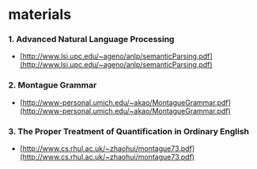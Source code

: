 # materials

### 1. Advanced Natural Language Processing
* [http://www.lsi.upc.edu/~ageno/anlp/semanticParsing.pdf](http://www.lsi.upc.edu/~ageno/anlp/semanticParsing.pdf)

### 2. Montague Grammar
* [http://www-personal.umich.edu/~akao/MontagueGrammar.pdf](http://www-personal.umich.edu/~akao/MontagueGrammar.pdf)

### 3. The Proper Treatment of Quantification in Ordinary English
* [http://www.cs.rhul.ac.uk/~zhaohui/montague73.pdf](http://www.cs.rhul.ac.uk/~zhaohui/montague73.pdf)
